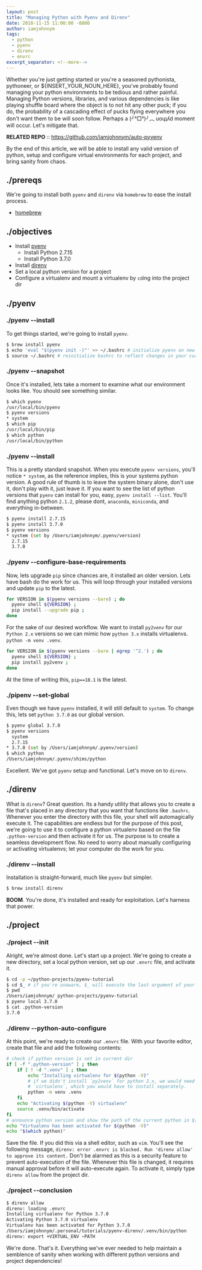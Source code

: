 ```yaml
---
layout: post
title: "Managing Python with Pyenv and Direnv"
date: 2018-11-15 11:00:00 -0800
author: iamjohnnym
tags:
  - python
  - pyenv
  - direnv
  - envrc
excerpt_separator: <!--more-->
---
```


Whether you're just getting started or you're a seasoned pythonista, pythoneer, or ${INSERT_YOUR_NOUN_HERE}, you've probably found managing your python environments to be tedious and rather painful.  Managing Python versions, libraries, and various dependencies is like playing shuffle board where the object is to not hit any other puck; if you do, the probability of a cascading effect of pucks flying everywhere you don't want them to be will soon follow.  Perhaps a (╯°□°)╯︵ uoɥʇʎd moment will occur.  Let's mitigate that.

**RELATED REPO** :: https://github.com/iamjohnnym/auto-pyvenv

<!--more-->

By the end of this article, we will be able to install any valid version of python, setup and configure virtual environments for each project, and bring sanity from chaos.

## ./prereqs

We're going to install both `pyenv` and `direnv` via `homebrew` to ease the install process.

- [homebrew](https://brew.sh/)

## ./objectives

- Install [pyenv](https://github.com/pyenv/pyenv)
  - Install Python 2.7.15
  - Install Python 3.7.0
- Install [direnv](https://direnv.net/)
- Set a local python version for a project
- Configure a virtualenv and mount a virtualenv by `cd`ing into the project dir

## ./pyenv

### ./pyenv --install
To get things started, we're going to install `pyenv`.

```bash
$ brew install pyenv
$ echo 'eval "$(pyenv init -)"' >> ~/.bashrc # initialize pyenv on new shells
$ source ~/.bashrc # reinitialize bashrc to reflect changes in your current shell
```

### ./pyenv --snapshot
Once it's installed, lets take a moment to examine what our environment looks like.  You should see something similar.

```bash
$ which pyenv
/usr/local/bin/pyenv
$ pyenv versions
* system
$ which pip
/usr/local/bin/pip
$ which python
/usr/local/bin/python
```

### ./pyenv --install
This is a pretty standard snapshot.  When you execute `pyenv versions`, you'll notice `* system`, as the reference implies, this is your systems python version.  A good rule of thumb is to leave the system binary alone, don't use it, don't play with it, just leave it.  If you want to see the list of python versions that `pyenv` can install for you, easy, `pyenv install --list`.  You'll find anything python `2.1.2`, please dont, `anaconda`, `miniconda`, and everything in-between.

```bash
$ pyenv install 2.7.15
$ pyenv install 3.7.0
$ pyenv versions
* system (set by /Users/iamjohnnym/.pyenv/version)
  2.7.15
  3.7.0
```

### ./pyenv --configure-base-requirements
Now, lets upgrade `pip` since chances are, it installed an older version.  Lets have bash do the work for us.  This will loop through your installed versions and update `pip` to the latest.

```bash
for VERSION in $(pyenv versions --bare) ; do
  pyenv shell ${VERSION} ;
  pip install --upgrade pip ;
done
```

For the sake of our desired workflow.  We want to install `py2venv` for our `Python 2.x` versions so we can mimic how `python 3.x` installs virtualenvs.  `python -m venv .venv`.

```bash
for VERSION in $(pyenv versions --bare | egrep '^2.') ; do
  pyenv shell ${VERSION} ;
  pip install py2venv ;
done
```

At the time of writing this, `pip==18.1` is the latest.

### ./pipenv --set-global
Even though we have `pyenv` installed, it will still default to `system`.  To change this, lets set `python 3.7.0` as our global version.

```bash
$ pyenv global 3.7.0
$ pyenv versions
  system
  2.7.15
* 3.7.0 (set by /Users/iamjohnnym/.pyenv/version)
$ which python
/Users/iamjohnnym/.pyenv/shims/python
```

Excellent.  We've got `pyenv` setup and functional.  Let's move on to `direnv`.

## ./direnv

What is `direnv`?  Great question.  Its a handy utility that allows you to create a file that's placed in any directory that you want that functions like `.bashrc`.  Whenever you enter the directory with this file, your shell will automagically execute it.  The capabilities are endless but for the purpose of this post, we're going to use it to configure a python virtualenv based on the file `.python-version` and then activate it for us.  The purpose is to create a seamless development flow.  No need to worry about manually  configuring or activating virtualenvs; let your computer do the work for you.

### ./direnv --install

Installation is straight-forward, much like `pyenv` but simpler.

```bash
$ brew install direnv
```

**BOOM**.  You're done, it's installed and ready for exploitation.  Let's harness that power.

## ./project

### ./project --init

Alright, we're almost done.  Let's start up a project.  We're going to create a new directory, set a local python version, set up our `.envrc` file, and activate it.

```bash
$ cd -p ~/python-projects/pyenv-tutorial
$ cd $_ # if you're unaware, $_ will execute the last argument of your command
$ pwd
/Users/iamjohnnym/ python-projects/pyenv-tutorial
$ pyenv local 3.7.0
$ cat .python-version
3.7.0
```

### ./direnv --python-auto-configure
At this point, we're ready to create our `.envrc` file.  With your favorite editor, create that file and add the following contents:

```bash
# check if python version is set in current dir
if [ -f ".python-version" ] ; then
    if [ ! -d ".venv" ] ; then
        echo "Installing virtualenv for $(python -V)"
        # if we didn't install `py2venv` for python 2.x, we would need to use
        # `virtualenv`, which you would have to install separately.
        python -m venv .venv
    fi
    echo "Activating $(python -V) virtualenv"
    source .venv/bin/activate
fi
# announce python version and show the path of the current python in ${PATH}
echo "Virtualenv has been activated for $(python -V)"
echo "$(which python)"
```

Save the file.  If you did this via a shell editor, such as `vim`.  You'll see the following message, `direnv: error .envrc is blocked. Run 'direnv allow' to approve its content.`  Don't be alarmed as this is a security feature to prevent auto-execution of the file.  Whenever this file is changed, it requires manual approval before it will auto-execute again.  To activate it, simply type `direnv allow` from the project dir.

### ./project --conclusion

```bash
$ direnv allow
direnv: loading .envrc
Installing virtualenv for Python 3.7.0
Activating Python 3.7.0 virtualenv
Virtualenv has been activated for Python 3.7.0
/Users/iamjohnnym/.personal/tutorials/pyenv-direnv/.venv/bin/python
direnv: export +VIRTUAL_ENV ~PATH
```

We're done.  That's it.  Everything we've ever needed to help maintain a semblence of sanity when working with different python versions and project dependencies!
